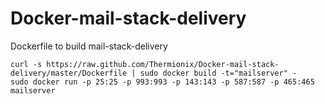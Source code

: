 Docker-mail-stack-delivery
==========================

Dockerfile to build mail-stack-delivery

    curl -s https://raw.github.com/Thermionix/Docker-mail-stack-delivery/master/Dockerfile | sudo docker build -t="mailserver" -
    sudo docker run -p 25:25 -p 993:993 -p 143:143 -p 587:587 -p 465:465 mailserver
